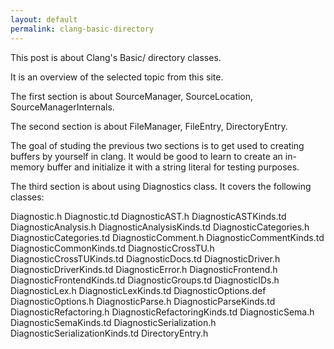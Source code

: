```yaml
---
layout: default
permalink: clang-basic-directory
---
```


This post is about Clang's Basic/ directory classes. 

It is an overview of the selected topic from this site.

The first section is about SourceManager, SourceLocation, SourceManagerInternals.

The second section is about FileManager, FileEntry, DirectoryEntry.

The goal of studing the previous two sections is to get used to creating buffers by yourself in clang. 
It would be good to learn to create an in-memory buffer and initialize it with a string literal for testing purposes.

The third section is about using Diagnostics class. It covers the following classes: 

Diagnostic.h
Diagnostic.td
DiagnosticAST.h
DiagnosticASTKinds.td
DiagnosticAnalysis.h
DiagnosticAnalysisKinds.td
DiagnosticCategories.h
DiagnosticCategories.td
DiagnosticComment.h
DiagnosticCommentKinds.td
DiagnosticCommonKinds.td
DiagnosticCrossTU.h
DiagnosticCrossTUKinds.td
DiagnosticDocs.td
DiagnosticDriver.h
DiagnosticDriverKinds.td
DiagnosticError.h
DiagnosticFrontend.h
DiagnosticFrontendKinds.td
DiagnosticGroups.td
DiagnosticIDs.h
DiagnosticLex.h
DiagnosticLexKinds.td
DiagnosticOptions.def
DiagnosticOptions.h
DiagnosticParse.h
DiagnosticParseKinds.td
DiagnosticRefactoring.h
DiagnosticRefactoringKinds.td
DiagnosticSema.h
DiagnosticSemaKinds.td
DiagnosticSerialization.h
DiagnosticSerializationKinds.td
DirectoryEntry.h
